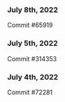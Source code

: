 ### July 8th, 2022

Commit #65919

### July 5th, 2022

Commit #314353


### July 4th, 2022

Commit #72281
